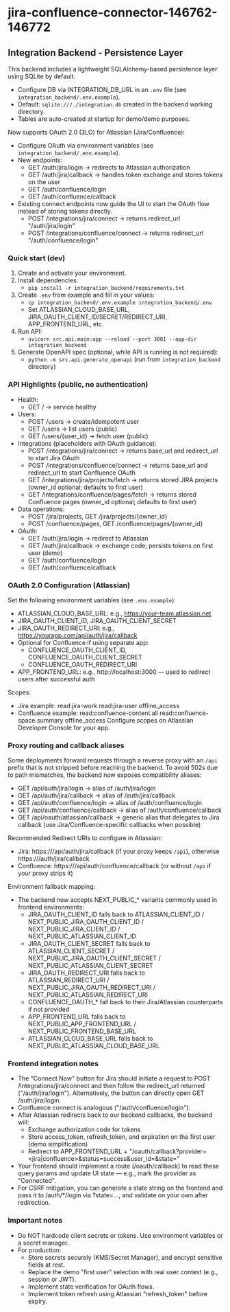 # jira-confluence-connector-146762-146772

## Integration Backend - Persistence Layer

This backend includes a lightweight SQLAlchemy-based persistence layer using SQLite by default.
- Configure DB via INTEGRATION_DB_URL in an `.env` file (see `integration_backend/.env.example`).
- Default: `sqlite:///./integration.db` created in the backend working directory.
- Tables are auto-created at startup for demo/demo purposes.

Now supports OAuth 2.0 (3LO) for Atlassian (Jira/Confluence):
- Configure OAuth via environment variables (see `integration_backend/.env.example`).
- New endpoints:
  - GET /auth/jira/login -> redirects to Atlassian authorization
  - GET /auth/jira/callback -> handles token exchange and stores tokens on the user
  - GET /auth/confluence/login
  - GET /auth/confluence/callback
- Existing connect endpoints now guide the UI to start the OAuth flow instead of storing tokens directly.
  - POST /integrations/jira/connect -> returns redirect_url "/auth/jira/login"
  - POST /integrations/confluence/connect -> returns redirect_url "/auth/confluence/login"

### Quick start (dev)
1. Create and activate your environment.
2. Install dependencies:
   - `pip install -r integration_backend/requirements.txt`
3. Create `.env` from example and fill in your values:
   - `cp integration_backend/.env.example integration_backend/.env`
   - Set ATLASSIAN_CLOUD_BASE_URL, JIRA_OAUTH_CLIENT_ID/SECRET/REDIRECT_URI, APP_FRONTEND_URL, etc.
4. Run API:
   - `uvicorn src.api.main:app --reload --port 3001 --app-dir integration_backend`
5. Generate OpenAPI spec (optional, while API is running is not required):
   - `python -m src.api.generate_openapi` (run from `integration_backend` directory)

### API Highlights (public, no authentication)
- Health:
  - GET / -> service healthy
- Users:
  - POST /users -> create/idempotent user
  - GET /users -> list users (public)
  - GET /users/{user_id} -> fetch user (public)
- Integrations (placeholders with OAuth guidance):
  - POST /integrations/jira/connect -> returns base_url and redirect_url to start Jira OAuth
  - POST /integrations/confluence/connect -> returns base_url and redirect_url to start Confluence OAuth
  - GET /integrations/jira/projects/fetch -> returns stored JIRA projects (owner_id optional; defaults to first user)
  - GET /integrations/confluence/pages/fetch -> returns stored Confluence pages (owner_id optional; defaults to first user)
- Data operations:
  - POST /jira/projects, GET /jira/projects/{owner_id}
  - POST /confluence/pages, GET /confluence/pages/{owner_id}
- OAuth:
  - GET /auth/jira/login -> redirect to Atlassian
  - GET /auth/jira/callback -> exchange code; persists tokens on first user (demo)
  - GET /auth/confluence/login
  - GET /auth/confluence/callback

### OAuth 2.0 Configuration (Atlassian)
Set the following environment variables (see `.env.example`):
- ATLASSIAN_CLOUD_BASE_URL: e.g., https://your-team.atlassian.net
- JIRA_OAUTH_CLIENT_ID, JIRA_OAUTH_CLIENT_SECRET
- JIRA_OAUTH_REDIRECT_URI: e.g., https://yourapp.com/api/auth/jira/callback
- Optional for Confluence if using separate app:
  - CONFLUENCE_OAUTH_CLIENT_ID, CONFLUENCE_OAUTH_CLIENT_SECRET
  - CONFLUENCE_OAUTH_REDIRECT_URI
- APP_FRONTEND_URL: e.g., http://localhost:3000 — used to redirect users after successful auth

Scopes:
- Jira example: read:jira-work read:jira-user offline_access
- Confluence example: read:confluence-content.all read:confluence-space.summary offline_access
Configure scopes on Atlassian Developer Console for your app.

### Proxy routing and callback aliases
Some deployments forward requests through a reverse proxy with an `/api` prefix that is not stripped before reaching the backend. To avoid 502s due to path mismatches, the backend now exposes compatibility aliases:

- GET /api/auth/jira/login -> alias of /auth/jira/login
- GET /api/auth/jira/callback -> alias of /auth/jira/callback
- GET /api/auth/confluence/login -> alias of /auth/confluence/login
- GET /api/auth/confluence/callback -> alias of /auth/confluence/callback
- GET /api/oauth/atlassian/callback -> generic alias that delegates to Jira callback (use Jira/Confluence-specific callbacks when possible)

Recommended Redirect URIs to configure in Atlassian:
- Jira: https://<backend-domain>/api/auth/jira/callback (if your proxy keeps `/api`), otherwise https://<backend-domain>/auth/jira/callback
- Confluence: https://<backend-domain>/api/auth/confluence/callback (or without `/api` if your proxy strips it)

Environment fallback mapping:
- The backend now accepts NEXT_PUBLIC_* variants commonly used in frontend environments:
  - JIRA_OAUTH_CLIENT_ID falls back to ATLASSIAN_CLIENT_ID / NEXT_PUBLIC_JIRA_OAUTH_CLIENT_ID / NEXT_PUBLIC_JIRA_CLIENT_ID / NEXT_PUBLIC_ATLASSIAN_CLIENT_ID
  - JIRA_OAUTH_CLIENT_SECRET falls back to ATLASSIAN_CLIENT_SECRET / NEXT_PUBLIC_JIRA_OAUTH_CLIENT_SECRET / NEXT_PUBLIC_ATLASSIAN_CLIENT_SECRET
  - JIRA_OAUTH_REDIRECT_URI falls back to ATLASSIAN_REDIRECT_URI / NEXT_PUBLIC_JIRA_OAUTH_REDIRECT_URI / NEXT_PUBLIC_ATLASSIAN_REDIRECT_URI
  - CONFLUENCE_OAUTH_* fall back to their Jira/Atlassian counterparts if not provided
  - APP_FRONTEND_URL falls back to NEXT_PUBLIC_APP_FRONTEND_URL / NEXT_PUBLIC_FRONTEND_BASE_URL
  - ATLASSIAN_CLOUD_BASE_URL falls back to NEXT_PUBLIC_ATLASSIAN_CLOUD_BASE_URL

### Frontend integration notes
- The "Connect Now" button for Jira should initiate a request to POST /integrations/jira/connect and then follow the redirect_url returned ("/auth/jira/login").
  Alternatively, the button can directly open GET /auth/jira/login.
- Confluence connect is analogous ("/auth/confluence/login").
- After Atlassian redirects back to our backend callbacks, the backend will:
  - Exchange authorization code for tokens
  - Store access_token, refresh_token, and expiration on the first user (demo simplification)
  - Redirect to APP_FRONTEND_URL + "/oauth/callback?provider=<jira|confluence>&status=success&user_id=<id>&state=<optional>"
- Your frontend should implement a route (/oauth/callback) to read these query params and update UI state — e.g., mark the provider as "Connected".
- For CSRF mitigation, you can generate a state string on the frontend and pass it to /auth/*/login via ?state=..., and validate on your own after redirection.

### Important notes
- Do NOT hardcode client secrets or tokens. Use environment variables or a secret manager.
- For production:
  - Store secrets securely (KMS/Secret Manager), and encrypt sensitive fields at rest.
  - Replace the demo "first user" selection with real user context (e.g., session or JWT).
  - Implement state verification for OAuth flows.
  - Implement token refresh using Atlassian "refresh_token" before expiry.
